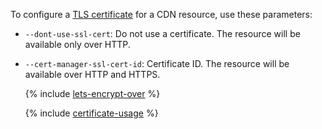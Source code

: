 To configure a [TLS certificate](../../cdn/concepts/clients-to-servers-tls.md) for a CDN resource, use these parameters:

* `--dont-use-ssl-cert`: Do not use a certificate. The resource will be available only over HTTP.
* `--cert-manager-ssl-cert-id`: Certificate ID. The resource will be available over HTTP and HTTPS.

  {% include [lets-encrypt-over](lets-encrypt-over.md) %}

  {% include [certificate-usage](certificate-usage.md) %}